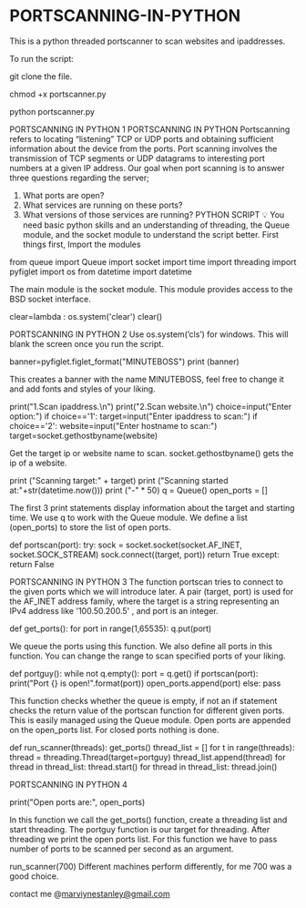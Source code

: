 # PORTSCANNING-IN-PYTHON
This is a python threaded portscanner to scan websites and ipaddresses.

To run the script:

git clone the file.

chmod +x portscanner.py

python portscanner.py

PORTSCANNING IN PYTHON 1
PORTSCANNING IN PYTHON
Portscanning refers to locating “listening” TCP or UDP ports and obtaining sufficient
information about the device from the ports. Port scanning involves the transmission of
TCP segments or UDP datagrams
 to interesting port numbers at a given IP address.
Our goal when port scanning is to answer three questions regarding the server;
1. What ports are open?
2. What services are running on these ports?
3. What versions of those services are running?
PYTHON SCRIPT
💡 You need basic python skills and an understanding of threading, the Queue
module, and the socket module to understand the script better.
First things first, Import the modules

from queue import Queue
import socket
import time
import threading
import pyfiglet
import os
from datetime import datetime

The main module is the socket module. This module provides access to the BSD socket
interface.

clear=lambda : os.system('clear')
clear()

PORTSCANNING IN PYTHON 2
Use os.system(’cls’) for windows.
This will blank the screen once you run the script.

banner=pyfiglet.figlet_format("MINUTEBOSS")
print (banner)

This creates a banner with the name MINUTEBOSS, feel free to change it and add
fonts and styles of your liking.

print("1.Scan ipaddress.\n")
print("2.Scan website.\n")
choice=input("Enter option:")
if choice=='1':
target=input("Enter ipaddress to scan:")
if choice=='2':
website=input("Enter hostname to scan:")
target=socket.gethostbyname(website)

Get the target ip or website name to scan.
socket.gethostbyname() gets the ip of a website.

print ("Scanning target:" + target)
print ("Scanning started at:"+str(datetime.now()))
print ("-" * 50)
q = Queue()
open_ports = []

The first 3 print statements display information about the target and starting time.
We use q to work with the Queue module.
We define a list (open_ports) to store the list of open ports.

def portscan(port):
try:
sock = socket.socket(socket.AF_INET, socket.SOCK_STREAM)
sock.connect((target, port))
return True
except:
return False

PORTSCANNING IN PYTHON 3
The function portscan tries to connect to the given ports which we will introduce later.
A pair  (target, port) is used for the  AF_INET address family, where the target is a string
representing an IPv4 address like  '100.50.200.5' , and port is an integer.

def get_ports():
for port in range(1,65535):
q.put(port)

We queue the ports using this function. We also define all ports in this function. You can
change the range to scan specified ports of your liking.

def portguy():
while not q.empty():
port = q.get()
if portscan(port):
print("Port {} is open!".format(port))
open_ports.append(port)
else:
pass

This function checks whether the queue is empty, if not an if statement checks the
return value of the portscan function for different given ports. This is easily managed
using the Queue module. Open ports are appended on the open_ports list.
For closed ports nothing is done.

def run_scanner(threads):
get_ports()
thread_list = []
for t in range(threads):
thread = threading.Thread(target=portguy)
thread_list.append(thread)
for thread in thread_list:
thread.start()
for thread in thread_list:
thread.join()

PORTSCANNING IN PYTHON 4

print("Open ports are:", open_ports)

In this function we call the get_ports() function, create a threading list and start
threading. The portguy function is our target for threading.
After threading we print the open ports list.
For this function we have to pass number of ports to be scanned per second as an
argument.

run_scanner(700)
Different machines perform differently, for me 700 was a good choice.

contact me @marviynestanley@gmail.com
